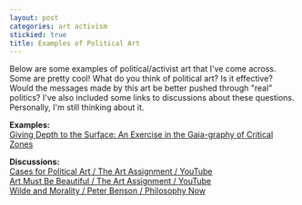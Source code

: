```yaml
---
layout: post
categories: art activism
stickied: true
title: Examples of Political Art
---
```

Below are some examples of political/activist art that I've come across. Some are pretty cool! What do you think of political art? Is it effective? Would the messages made by this art be better pushed through "real" politics? I've also included some links to discussions about these questions. Personally, I'm still thinking about it.

<b>Examples:</b><br>
[Giving Depth to the Surface: An Exercise in the Gaia-graphy of Critical Zones](http://www.bruno-latour.fr/sites/default/files/155-GAIAGRAPHY-accepted.pdf)

<b>Discussions:</b><br>
[Cases for Political Art / The Art Assignment / YouTube](https://www.youtube.com/watch?v=RfXad3HVox4&pbjreload=10)<br>
[Art Must Be Beautiful / The Art Assignment / YouTube](https://www.youtube.com/watch?v=-wd_32L6e-w)<br>
[Wilde and Morality / Peter Benson / Philosophy Now](https://philosophynow.org/issues/65/Wilde_and_Morality)